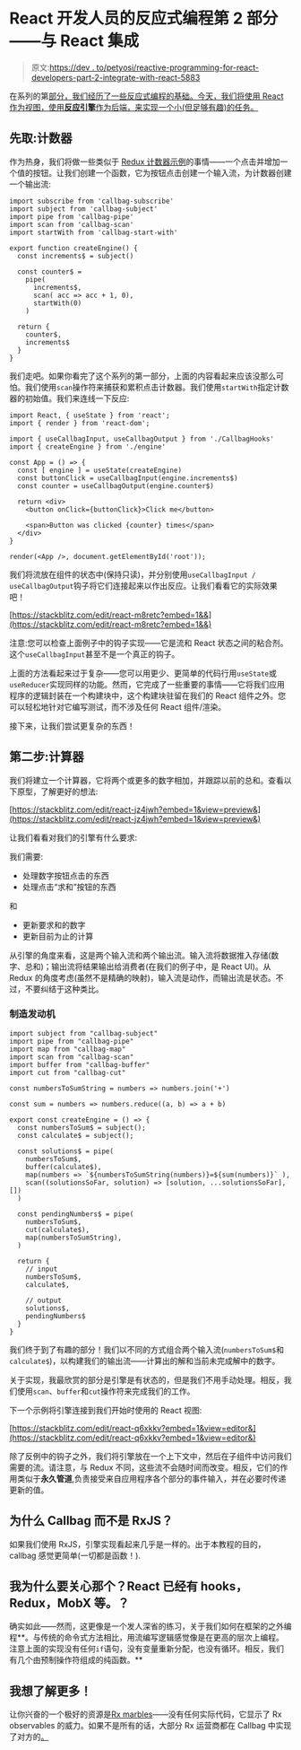 # React 开发人员的反应式编程第 2 部分——与 React 集成

> 原文:[https://dev . to/petyosi/reactive-programming-for-react-developers-part-2-integrate-with-react-5883](https://dev.to/petyosi/reactive-programming-for-react-developers-part-2-integrate-with-react-5883)

在系列的第[部分，我们经历了一些反应式编程的基础。今天，我们将使用 React 作为视图，使用**反应引擎**作为后端，来实现一个小(但足够有趣)的任务。](https://dev.to/petyosi/reactive-programming-for-react-developers-the-absolute-beginner-guide-5eeg)

## [](#first-take-counter)先取:计数器

作为热身，我们将做一些类似于 [Redux 计数器示例](https://redux.js.org/introduction/examples)的事情——一个点击并增加一个值的按钮。让我们创建一个函数，它为按钮点击创建一个输入流，为计数器创建一个输出流:

```
import subscribe from 'callbag-subscribe'
import subject from 'callbag-subject'
import pipe from 'callbag-pipe'
import scan from 'callbag-scan'
import startWith from 'callbag-start-with'

export function createEngine() {
  const increments$ = subject()  

  const counter$ = 
    pipe(
      increments$,
      scan( acc => acc + 1, 0),
      startWith(0)
    )

  return {
    counter$,
    increments$
  }
} 
```

我们走吧。如果你看完了这个系列的第一部分，上面的内容看起来应该没那么可怕。我们使用`scan`操作符来捕获和累积点击计数器。我们使用`startWith`指定计数器的初始值。我们来连线一下反应:

```
import React, { useState } from 'react';
import { render } from 'react-dom';

import { useCallbagInput, useCallbagOutput } from './CallbagHooks'
import { createEngine } from './engine'

const App = () => {
  const [ engine ] = useState(createEngine)
  const buttonClick = useCallbagInput(engine.increments$)
  const counter = useCallbagOutput(engine.counter$)

  return <div>
    <button onClick={buttonClick}>Click me</button>

    <span>Button was clicked {counter} times</span>
  </div>
}

render(<App />, document.getElementById('root')); 
```

我们将流放在组件的状态中(保持只读)，并分别使用`useCallbagInput / useCallbagOutput`钩子将它们连接起来以作出反应。让我们看看它的实际效果吧！

[https://stackblitz.com/edit/react-m8retc?embed=1&&](https://stackblitz.com/edit/react-m8retc?embed=1&&)

注意:您可以检查上面例子中的钩子实现——它是流和 React 状态之间的粘合剂。这个`useCallbagInput`甚至不是一个真正的钩子。

上面的方法看起来过于复杂——您可以用更少、更简单的代码行用`useState`或`useReducer`实现同样的功能。然而，它完成了一些重要的事情——它将我们应用程序的逻辑封装在一个构建块中，这个构建块驻留在我们的 React 组件之外。您可以轻松地针对它编写测试，而不涉及任何 React 组件/渲染。

接下来，让我们尝试更复杂的东西！

## [](#second-step-calculator)第二步:计算器

我们将建立一个计算器，它将两个或更多的数字相加，并跟踪以前的总和。查看以下原型，了解更好的想法:

[https://stackblitz.com/edit/react-jz4jwh?embed=1&view=preview&](https://stackblitz.com/edit/react-jz4jwh?embed=1&view=preview&)

让我们看看对我们的引擎有什么要求:

我们需要:

*   处理数字按钮点击的东西
*   处理点击“求和”按钮的东西

和

*   更新要求和的数字
*   更新目前为止的计算

从引擎的角度来看，这是两个输入流和两个输出流。输入流将数据推入存储(数字、总和)；输出流将结果输出给消费者(在我们的例子中，是 React UI)。从 Redux 的角度考虑(虽然不是精确的映射)，输入流是动作，而输出流是状态。不过，不要纠结于这种类比。

### [](#build-the-engine)制造发动机

```
import subject from "callbag-subject"
import pipe from "callbag-pipe"
import map from "callbag-map"
import scan from "callbag-scan"
import buffer from "callbag-buffer"
import cut from "callbag-cut"

const numbersToSumString = numbers => numbers.join('+')

const sum = numbers => numbers.reduce((a, b) => a + b)

export const createEngine = () => {
  const numbersToSum$ = subject();
  const calculate$ = subject();

  const solutions$ = pipe(
    numbersToSum$,
    buffer(calculate$),
    map(numbers => `${numbersToSumString(numbers)}=${sum(numbers)}` ),
    scan((solutionsSoFar, solution) => [solution, ...solutionsSoFar], [])
  )

  const pendingNumbers$ = pipe(
    numbersToSum$,
    cut(calculate$),
    map(numbersToSumString),
  )

  return {
    // input
    numbersToSum$,
    calculate$,

    // output
    solutions$,
    pendingNumbers$
  }
} 
```

我们终于到了有趣的部分！我们以不同的方式组合两个输入流(`numbersToSum$`和`calculate$`)，以构建我们的输出流——计算出的解和当前未完成解中的数字。

关于实现，我最欣赏的部分是引擎是有状态的，但是我们不用手动处理。相反，我们使用`scan`、`buffer`和`cut`操作符来完成我们的工作。

下一个示例将引擎连接到我们开始时使用的 React 视图:

[https://stackblitz.com/edit/react-q6xkkv?embed=1&view=editor&](https://stackblitz.com/edit/react-q6xkkv?embed=1&view=editor&)

除了反例中的钩子之外，我们将引擎放在一个上下文中，然后在子组件中访问我们需要的流。请注意，与 Redux 不同，这些流不会随时间而改变。相反，它们的作用类似于**永久管道**,负责接受来自应用程序各个部分的事件输入，并在必要时传递更新的值。

## [](#why-callbag-and-not-rxjs)为什么 Callbag 而不是 RxJS？

如果我们使用 RxJS，引擎实现看起来几乎是一样的。出于本教程的目的，callbag 感觉更简单(一切都是函数！).

## [](#why-should-i-care-about-that-react-already-has-hooks-redux-mobx-etc)我为什么要关心那个？React 已经有 hooks，Redux，MobX 等。？

确实如此——然而，这更像是一个发人深省的练习，关于我们如何在框架的之外编程**。与传统的命令式方法相比，用流编写逻辑感觉像是在更高的层次上编程。注意上面的实现没有任何`if`语句，没有变量重新分配，也没有循环。相反，我们有几个由预制操作符组成的纯函数。**

## [](#i-want-to-learn-more)我想了解更多！

让你兴奋的一个极好的资源是[Rx marbles](https://rxmarbles.com/)——没有任何实际代码，它显示了 Rx observables 的威力。如果不是所有的话，大部分 Rx 运营商都在 Callbag 中实现了对方的[。](https://github.com/callbag/callbag/wiki)